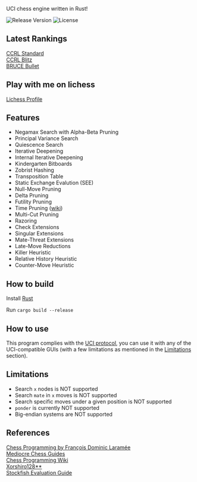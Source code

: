 UCI chess engine written in Rust!

![Release Version](https://img.shields.io/github/v/release/redsalmon91/FoxSEE?color=green)
![License](https://img.shields.io/github/license/redsalmon91/FoxSEE)

## Latest Rankings
[CCRL Standard](https://computerchess.org.uk/ccrl/4040/)  
[CCRL Blitz](https://ccrl.chessdom.com/ccrl/404/)  
[BRUCE Bullet](https://e4e6.com/)

## Play with me on lichess
[Lichess Profile](https://lichess.org/@/FoxSEE-Bot)

## Features

- Negamax Search with Alpha-Beta Pruning
- Principal Variance Search
- Quiescence Search
- Iterative Deepening
- Internal Iterative Deepening
- Kindergarten Bitboards
- Zobrist Hashing
- Transposition Table
- Static Exchange Evalution (SEE)
- Null-Move Pruning
- Delta Pruning
- Futility Pruning
- Time Pruning ([wiki](https://github.com/redsalmon91/FoxSEE/wiki/Time-Pruning))
- Multi-Cut Pruning
- Razoring
- Check Extensions
- Singular Extensions
- Mate-Threat Extensions
- Late-Move Reductions
- Killer Heuristic
- Relative History Heuristic
- Counter-Move Heuristic

## How to build
Install [Rust](https://www.rust-lang.org/learn/get-started)

Run `cargo build --release`

## How to use
This program complies with the [UCI protocol](http://wbec-ridderkerk.nl/html/UCIProtocol.html), you can use it with any of the UCI-compatible GUIs (with a few limitations as mentioned in the [Limitations](#limitations) section).  

## Limitations
- Search `x` nodes is NOT supported
- Search `mate` in `x` moves is NOT supported
- Search specific moves under a given position is NOT supported
- `ponder` is currently NOT supported
- Big-endian systems are NOT supported

## References
[Chess Programming by François Dominic Laramée](http://archive.gamedev.net/archive/reference/articles/article1014.html)  
[Mediocre Chess Guides](http://mediocrechess.sourceforge.net/guides.html)  
[Chess Programming Wiki](https://www.chessprogramming.org)  
[Xorshiro128**](http://prng.di.unimi.it/)  
[Stockfish Evaluation Guide](https://hxim.github.io/Stockfish-Evaluation-Guide/)
